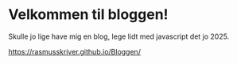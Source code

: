 # Velkommen til bloggen!

Skulle jo lige have mig en blog, lege lidt med javascript det jo 2025.

https://rasmusskriver.github.io/Bloggen/
